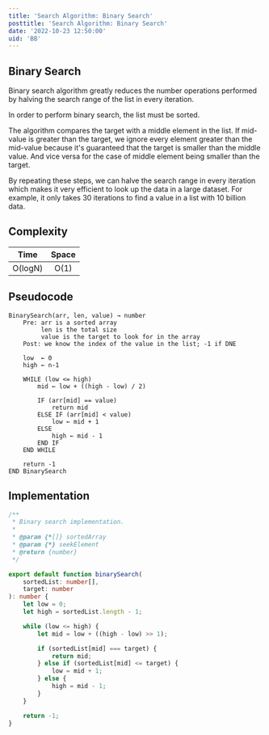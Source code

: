 ```yaml
---
title: 'Search Algorithm: Binary Search'
posttitle: 'Search Algorithm: Binary Search'
date: '2022-10-23 12:50:00'
uid: 'BB'
---
```


## Binary Search

Binary search algorithm greatly reduces the number operations performed by halving the search range of the list in every iteration.

In order to perform binary search, the list must be sorted.

The algorithm compares the target with a middle element in the list. If mid-value is greater than the target, we ignore every element greater than the mid-value because it's guaranteed that the target is smaller than the middle value. And vice versa for the case of middle element being smaller than the target.

By repeating these steps, we can halve the search range in every iteration which makes it very efficient to look up the data in a large dataset. For example, it only takes 30 iterations to find a value in a list with 10 billion data.

## Complexity

|  Time   | Space |
| :-----: | :---: |
| O(logN) | O(1)  |

## Pseudocode

```text
BinarySearch(arr, len, value) → number
    Pre: arr is a sorted array
         len is the total size
         value is the target to look for in the array
    Post: we know the index of the value in the list; -1 if DNE

    low  ← 0
    high ← n-1

    WHILE (low <= high)
        mid ← low + ((high - low) / 2)

        IF (arr[mid] == value)
            return mid
        ELSE IF (arr[mid] < value)
            low ← mid + 1
        ELSE
            high ← mid - 1
        END IF
    END WHILE

    return -1
END BinarySearch
```

## Implementation

```ts
/**
 * Binary search implementation.
 *
 * @param {*[]} sortedArray
 * @param {*} seekElement
 * @return {number}
 */

export default function binarySearch(
    sortedList: number[],
    target: number
): number {
    let low = 0;
    let high = sortedList.length - 1;

    while (low <= high) {
        let mid = low + ((high - low) >> 1);

        if (sortedList[mid] === target) {
            return mid;
        } else if (sortedList[mid] <= target) {
            low = mid + 1;
        } else {
            high = mid - 1;
        }
    }

    return -1;
}
```
